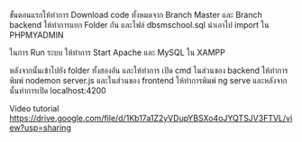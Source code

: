 ขั้นตอนแรกให้ทำการ Download code ทั้งหมดจาก Branch Master และ Branch backend ให้ทำการแยก Folder กัน และไฟล์ dbsmschool.sql นำเอาไป import ใน PHPMYADMIN 

ในการ Run ระบบ ให้ทำการ Start Apache และ MySQL ใน XAMPP 

หลังจากนั้นเข้าไปยัง folder ทั้งสองอัน และให้ทำการ เปิด cmd ในส่วนของ backend ให้ทำการพิมพ์ nodemon server.js และในส่วนของ frontend ให้ทำการพิมพ์ ng serve และหลังจากนั้นทำการเปิด localhost:4200

Video tutorial
https://drive.google.com/file/d/1Kb17a1Z2yVDupYBSXo4oJYQTSJV3FTVL/view?usp=sharing
